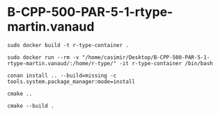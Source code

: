 # B-CPP-500-PAR-5-1-rtype-martin.vanaud

`sudo docker build -t r-type-container .`

`sudo docker run --rm -v "/home/casimir/Desktop/B-CPP-500-PAR-5-1-rtype-martin.vanaud/:/home/r-type/" -it r-type-container /bin/bash`

`conan install .. --build=missing -c tools.system.package_manager:mode=install`

`cmake ..`

`cmake --build .`
